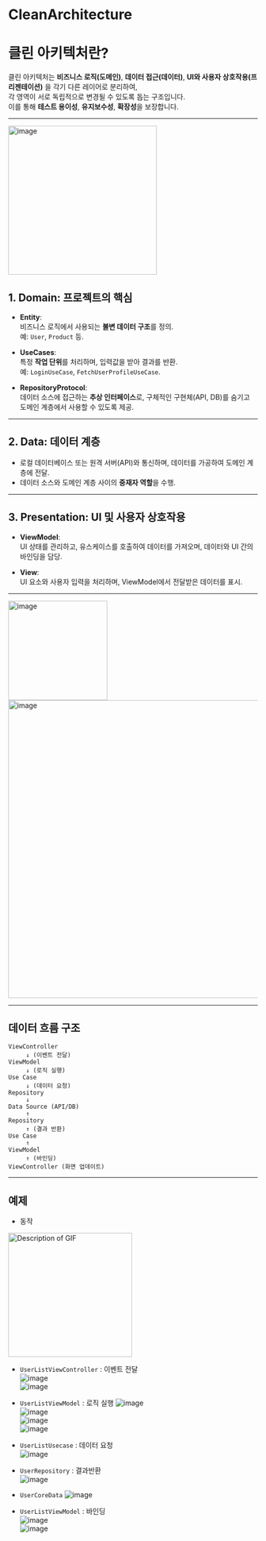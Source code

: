 # CleanArchitecture

# 클린 아키텍처란?

클린 아키텍처는 **비즈니스 로직(도메인)**, **데이터 접근(데이터)**, **UI와 사용자 상호작용(프리젠테이션)** 을 각기 다른 레이어로 분리하여,   
각 영역이 서로 독립적으로 변경될 수 있도록 돕는 구조입니다.   
이를 통해 **테스트 용이성**, **유지보수성**, **확장성**을 보장합니다.

---

<img width="300" alt="image" src="https://github.com/user-attachments/assets/2624d13a-6635-4fcc-bfdb-2aeff2225243" />


## 1. Domain: 프로젝트의 핵심

- **Entity**:  
  비즈니스 로직에서 사용되는 **불변 데이터 구조**를 정의.  
  예: `User`, `Product` 등.

- **UseCases**:  
  특정 **작업 단위**를 처리하며, 입력값을 받아 결과를 반환.  
  예: `LoginUseCase`, `FetchUserProfileUseCase`.

- **RepositoryProtocol**:  
  데이터 소스에 접근하는 **추상 인터페이스**로, 구체적인 구현체(API, DB)를 숨기고 도메인 계층에서 사용할 수 있도록 제공.

---

## 2. Data: 데이터 계층

- 로컬 데이터베이스 또는 원격 서버(API)와 통신하며, 데이터를 가공하여 도메인 계층에 전달.
- 데이터 소스와 도메인 계층 사이의 **중재자 역할**을 수행.

---

## 3. Presentation: UI 및 사용자 상호작용

- **ViewModel**:  
  UI 상태를 관리하고, 유스케이스를 호출하여 데이터를 가져오며, 데이터와 UI 간의 바인딩을 담당.

- **View**:  
  UI 요소와 사용자 입력을 처리하며, ViewModel에서 전달받은 데이터를 표시.

---

<img width="200" alt="image" src="https://github.com/user-attachments/assets/090f0d61-5269-4dc3-aa22-61f57710a093" />
<img width="600" alt="image" src="https://github.com/user-attachments/assets/a134fa91-00e6-4d40-80f1-83530da95e11" />

---

## 데이터 흐름 구조

```plaintext
ViewController
     ↓ (이벤트 전달)
ViewModel
     ↓ (로직 실행)
Use Case
     ↓ (데이터 요청)
Repository
     ↓
Data Source (API/DB)
     ↑
Repository
     ↑ (결과 반환)
Use Case
     ↑
ViewModel
     ↑ (바인딩)
ViewController (화면 업데이트)
```

--- 

## 예제
- 동작  
<img src="https://i.imgur.com/fdmxUii.gif" alt="Description of GIF" width="250"/>

- `UserListViewController` : 이벤트 전달    
![image](https://github.com/user-attachments/assets/df5b57a6-0ab8-44df-8d50-a5824eb47038)   
![image](https://github.com/user-attachments/assets/c44fd059-1b06-4f09-8f39-50426a191a72)    

- `UserListViewModel` : 로직 실행
![image](https://github.com/user-attachments/assets/40d7fab7-1f29-4073-b797-22c8f5cb7fed)    
![image](https://github.com/user-attachments/assets/b936ce1a-5925-42f8-b205-20742881316f)   
![image](https://github.com/user-attachments/assets/622a1eff-f305-43d6-a462-95fec8e10828)   
![image](https://github.com/user-attachments/assets/0809518f-93f5-418a-9544-8c3304bd536d)    

- `UserListUsecase` : 데이터 요청  
![image](https://github.com/user-attachments/assets/74af047a-c992-42fa-9155-450abca225e2)   

- `UserRepository` : 결과반환  
![image](https://github.com/user-attachments/assets/651e064b-872a-47a0-b52e-71bf807c4e04)   
  
- `UserCoreData`
![image](https://github.com/user-attachments/assets/05de6fca-f081-414c-b55f-cd023897f61b)    

- `UserListViewModel` : 바인딩  
![image](https://github.com/user-attachments/assets/c816fdab-44c4-49e4-bc82-4525f9101cd0)   
![image](https://github.com/user-attachments/assets/b471439f-3d02-499f-b373-046191e6e5fe)   









  
